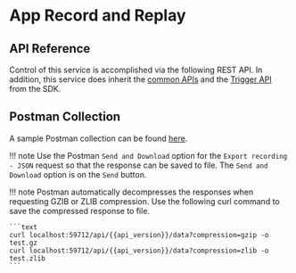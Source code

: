 # App Record and Replay

## API Reference

Control of this service is accomplished via the following REST API. In addition, 
this service does inherit the [common APIs](../../../../api/Ch-APIIntroduction.md/) and 
the [Trigger API](../../Triggers.md/#http-trigger) from the SDK.


<swagger-ui src="https://raw.githubusercontent.com/edgexfoundry/app-record-replay/{{edgexversion}}/openapi/{{api_version}}/app-record-replay.yaml"/>

## Postman Collection

A sample Postman collection can be found [here](https://github.com/edgexfoundry/app-record-replay/blob/{{edgexversion}}/Record%20and%20Reply.postman_collection.json).

!!! note
    Use the Postman `Send and Download` option for the `Export recording - JSON` request so that the response can be saved to file. The `Send and Download` option is on the `Send` button.

!!! note
    Postman automatically decompresses the responses when requesting GZIB or ZLIB compression. Use the following curl command to save the compressed response to file.

    ```text
    curl localhost:59712/api/{{api_version}}/data?compression=gzip -o test.gz
    curl localhost:59712/api/{{api_version}}/data?compression=zlib -o test.zlib
    ```
